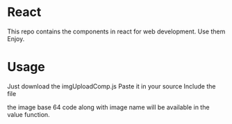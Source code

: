 # React
This repo contains the components in react for web development.
Use them Enjoy.

# Usage
Just download the imgUploadComp.js
Paste it in your source
Include the file

the image base 64 code along with image name will be available in the value function.
